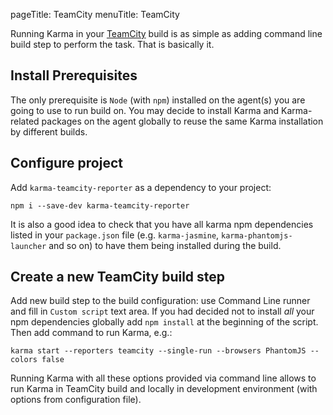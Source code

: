 pageTitle: TeamCity
menuTitle: TeamCity

Running Karma in your [TeamCity] build is as simple as adding command line build
step to perform the task. That is basically it.

## Install Prerequisites
The only prerequisite is `Node` (with `npm`) installed on the agent(s) you are going to use to
run build on.
You may decide to install Karma and Karma-related packages on the agent globally to reuse the same
Karma installation by different builds.

## Configure project
Add `karma-teamcity-reporter` as a dependency to your project:

    npm i --save-dev karma-teamcity-reporter

It is also a good idea to check that you have all karma npm dependencies listed in your
`package.json` file (e.g. `karma-jasmine`, `karma-phantomjs-launcher` and so on) to have them
being installed during the build.

## Create a new TeamCity build step
Add new build step to the build configuration: use Command Line runner and fill in `Custom
script` text area. If you had decided not to install *all* your npm dependencies globally
add `npm install` at the beginning of the script. Then add command to run Karma, e.g.:

    karma start --reporters teamcity --single-run --browsers PhantomJS --colors false

Running Karma with all these options provided via command line allows to run Karma in
TeamCity build and locally in development environment (with options from configuration
file).

[TeamCity]: https://www.jetbrains.com/teamcity/
